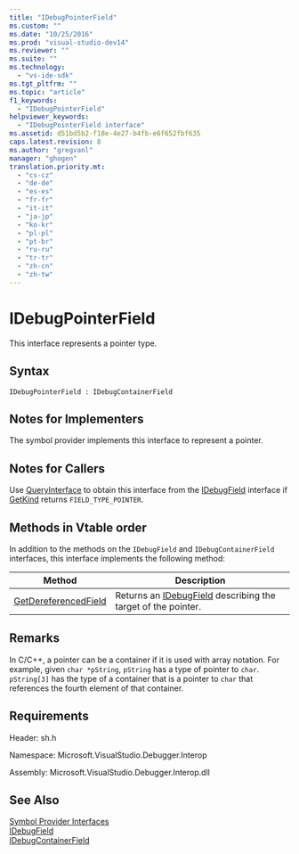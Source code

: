 ```yaml
---
title: "IDebugPointerField"
ms.custom: ""
ms.date: "10/25/2016"
ms.prod: "visual-studio-dev14"
ms.reviewer: ""
ms.suite: ""
ms.technology: 
  - "vs-ide-sdk"
ms.tgt_pltfrm: ""
ms.topic: "article"
f1_keywords: 
  - "IDebugPointerField"
helpviewer_keywords: 
  - "IDebugPointerField interface"
ms.assetid: d51bd5b2-f18e-4e27-b4fb-e6f652fbf635
caps.latest.revision: 8
ms.author: "gregvanl"
manager: "ghogen"
translation.priority.mt: 
  - "cs-cz"
  - "de-de"
  - "es-es"
  - "fr-fr"
  - "it-it"
  - "ja-jp"
  - "ko-kr"
  - "pl-pl"
  - "pt-br"
  - "ru-ru"
  - "tr-tr"
  - "zh-cn"
  - "zh-tw"
---
```

# IDebugPointerField
This interface represents a pointer type.  
  
## Syntax  
  
```  
IDebugPointerField : IDebugContainerField  
```  
  
## Notes for Implementers  
 The symbol provider implements this interface to represent a pointer.  
  
## Notes for Callers  
 Use [QueryInterface](../Topic/QueryInterface.md) to obtain this interface from the [IDebugField](../../../extensibility/debugger/reference/idebugfield.md) interface if [GetKind](../../../extensibility/debugger/reference/idebugfield--getkind.md) returns `FIELD_TYPE_POINTER`.  
  
## Methods in Vtable order  
 In addition to the methods on the `IDebugField` and `IDebugContainerField` interfaces, this interface implements the following method:  
  
|Method|Description|  
|------------|-----------------|  
|[GetDereferencedField](../../../extensibility/debugger/reference/idebugpointerfield--getdereferencedfield.md)|Returns an [IDebugField](../../../extensibility/debugger/reference/idebugfield.md) describing the target of the pointer.|  
  
## Remarks  
 In C/C++, a pointer can be a container if it is used with array notation. For example, given `char *pString`, `pString` has a type of pointer to `char`. `pString[3]` has the type of a container that is a pointer to `char` that references the fourth element of that container.  
  
## Requirements  
 Header: sh.h  
  
 Namespace: Microsoft.VisualStudio.Debugger.Interop  
  
 Assembly: Microsoft.VisualStudio.Debugger.Interop.dll  
  
## See Also  
 [Symbol Provider Interfaces](../../../extensibility/debugger/reference/symbol-provider-interfaces.md)   
 [IDebugField](../../../extensibility/debugger/reference/idebugfield.md)   
 [IDebugContainerField](../../../extensibility/debugger/reference/idebugcontainerfield.md)